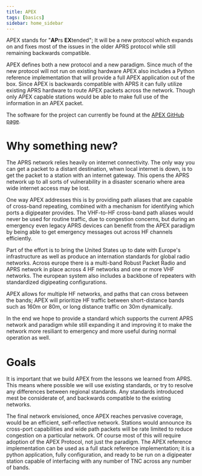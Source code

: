 ```yaml
---
title: APEX
tags: [basics]
sidebar: home_sidebar
---
```


APEX stands for "**AP**rs **EX**tended"; It will be a new protocol which
expands on and fixes most of the issues in the older APRS protocol while
still remaining backwards compatible.

APEX defines both a new protocol and a new paradigm. Since much of the new
protocol will not run on existing hardware APEX also includes a Python
reference implementation that will provide a full APEX application out of
the box. Since APEX is backwards compatible with APRS it can fully utilize
existing APRS hardware to route APEX packets across the network. Though only
APEX capable stations would be able to make full use of the information in an
APEX packet.

The software for the project can currently be found at the
[APEX GitHub page](https://github.com/Syncleus/apex).

# Why something new?

The APRS network relies heavily on internet connectivity. The only way you can
get a packet to a distant destination, whwn local internet is down, is to
get the packet to a station with an internet gateway. This opens the APRS
network up to all sorts of vulnerability in a disaster scenario where area
wide internet access may be lost.

One way APEX addresses this is by providing path aliases that are capable
of cross-band repeating, combined with a mechanism for identifying which
ports a digipeater provides. The VHF-to-HF cross-band path aliases would never
be used for routine traffic, due to congestion concerns, but during an
emergency even legacy APRS devices can benefit from the APEX paradigm by
being able to get emergency messages out across HF channels efficiently.

Part of the effort is to bring the United States up to date with Europe's
infrastructure as well as produce an internation standards for global
radio networks. Across europe there is a multi-band Robust Packet Radio
and APRS network in place across 4 HF networks and one or more VHF networks.
The european system also includes a backbone of repeaters with standardized
digipeating configurations.

APEX allows for multiple HF networks, and paths that can cross between the
bands; APEX will prioritize HF traffic between short-distance bands such as
160m or 80m, or long distance traffic on 30m dynamically.

In the end we hope to provide a standard which supports the current APRS
network and paradigm while still expanding it and improving it to make
the network more resiliant to emergency and more useful during normal
operation as well.

# Goals

It is important that we build APEX from the lessons we learned from APRS.
This means where possible we will use existing standards, or try to
resolve any differences between regional standards. Any standards
introduced mest be considerate of, and backwards compatible to the
existing networks.

The final network envisioned, once APEX reaches pervasive coverage,
would be an efficient, self-reflective network. Stations would announce
its cross-port capabilities and wide path packets will be rate limited
to reduce congestion on a particular network. Of course most of this will
require adoption of the APEX Protocol, not just the paradigm. The APEX
reference implementation can be used as a full stack reference
implementation; it is a python application, fully configuration, and
ready to be run on a digipeater station capable of interfacing with any
number of TNC across any number of bands.

